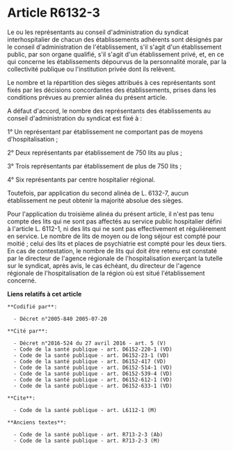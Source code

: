 # Article R6132-3

Le ou les représentants au conseil d'administration du syndicat interhospitalier de chacun des établissements adhérents sont
désignés par le conseil d'administration de l'établissement, s'il s'agit d'un établissement public, par son organe qualifié,
s'il s'agit d'un établissement privé, et, en ce qui concerne les établissements dépourvus de la personnalité morale, par la
collectivité publique ou l'institution privée dont ils relèvent.

Le nombre et la répartition des sièges attribués à ces représentants sont fixés par les décisions concordantes des
établissements, prises dans les conditions prévues au premier alinéa du présent article.

A défaut d'accord, le nombre des représentants des établissements au conseil d'administration du syndicat est fixé à :

1° Un représentant par établissement ne comportant pas de moyens d'hospitalisation ;

2° Deux représentants par établissement de 750 lits au plus ;

3° Trois représentants par établissement de plus de 750 lits ;

4° Six représentants par centre hospitalier régional.

Toutefois, par application du second alinéa de L. 6132-7, aucun établissement ne peut obtenir la majorité absolue des sièges.

Pour l'application du troisième alinéa du présent article, il n'est pas tenu compte des lits qui ne sont pas affectés au
service public hospitalier défini à l'article L. 6112-1, ni des lits qui ne sont pas effectivement et régulièrement en
service. Le nombre de lits de moyen ou de long séjour est compté pour moitié ; celui des lits et places de psychiatrie est
compté pour les deux tiers. En cas de contestation, le nombre de lits qui doit être retenu est constaté par le directeur de
l'agence régionale de l'hospitalisation exerçant la tutelle sur le syndicat, après avis, le cas échéant, du directeur de
l'agence régionale de l'hospitalisation de la région où est situé l'établissement concerné.

**Liens relatifs à cet article**

	**Codifié par**:

	  - Décret n°2005-840 2005-07-20

	**Cité par**:

	  - Décret n°2016-524 du 27 avril 2016 - art. 5 (V)
	  - Code de la santé publique - art. D6152-220-1 (VD)
	  - Code de la santé publique - art. D6152-23-1 (VD)
	  - Code de la santé publique - art. D6152-417 (VD)
	  - Code de la santé publique - art. D6152-514-1 (VD)
	  - Code de la santé publique - art. D6152-539-4 (VD)
	  - Code de la santé publique - art. D6152-612-1 (VD)
	  - Code de la santé publique - art. D6152-633-1 (VD)

	**Cite**:

	  - Code de la santé publique - art. L6112-1 (M)

	**Anciens textes**:

	  - Code de la santé publique - art. R713-2-3 (Ab)
	  - Code de la santé publique - art. R713-2-3 (M)
